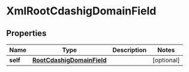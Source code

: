

# XmlRootCdashigDomainField

## Properties

Name | Type | Description | Notes
------------ | ------------- | ------------- | -------------
**self** | [**RootCdashigDomainField**](RootCdashigDomainField.md) |  |  [optional]




